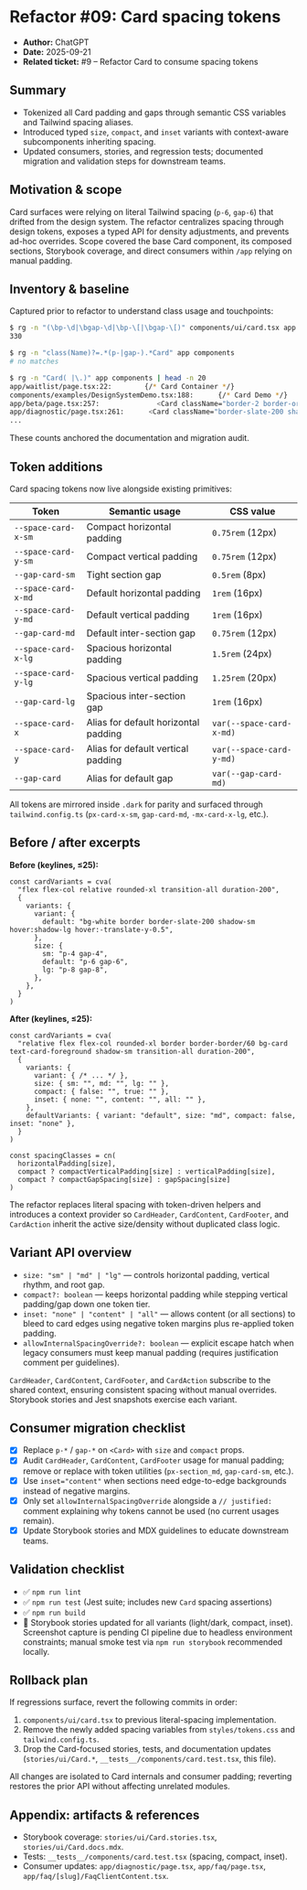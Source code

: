 # Refactor #09: Card spacing tokens

- **Author:** ChatGPT
- **Date:** 2025-09-21
- **Related ticket:** #9 – Refactor Card to consume spacing tokens

## Summary
- Tokenized all Card padding and gaps through semantic CSS variables and Tailwind spacing aliases.
- Introduced typed `size`, `compact`, and `inset` variants with context-aware subcomponents inheriting spacing.
- Updated consumers, stories, and regression tests; documented migration and validation steps for downstream teams.

## Motivation & scope
Card surfaces were relying on literal Tailwind spacing (`p-6`, `gap-6`) that drifted from the design system. The refactor centralizes spacing through design tokens, exposes a typed API for density adjustments, and prevents ad-hoc overrides. Scope covered the base Card component, its composed sections, Storybook coverage, and direct consumers within `/app` relying on manual padding.

## Inventory & baseline
Captured prior to refactor to understand class usage and touchpoints:

```bash
$ rg -n "(\bp-\d|\bgap-\d|\bp-\[|\bgap-\[)" components/ui/card.tsx app components | wc -l
330

$ rg -n "class(Name)?=.*(p-|gap-).*Card" app components
# no matches

$ rg -n "Card( |\.)" app components | head -n 20
app/waitlist/page.tsx:22:        {/* Card Container */}
components/examples/DesignSystemDemo.tsx:188:      {/* Card Demo */}
app/beta/page.tsx:257:              <Card className="border-2 border-orange-200 bg-gradient-to-br from-orange-50 to-yellow-50">
app/diagnostic/page.tsx:261:      <Card className="border-slate-200 shadow-sm p-6 md:p-7">
...
```

These counts anchored the documentation and migration audit.

## Token additions
Card spacing tokens now live alongside existing primitives:

| Token | Semantic usage | CSS value |
| --- | --- | --- |
| `--space-card-x-sm` | Compact horizontal padding | `0.75rem` (12px) |
| `--space-card-y-sm` | Compact vertical padding | `0.75rem` (12px) |
| `--gap-card-sm` | Tight section gap | `0.5rem` (8px) |
| `--space-card-x-md` | Default horizontal padding | `1rem` (16px) |
| `--space-card-y-md` | Default vertical padding | `1rem` (16px) |
| `--gap-card-md` | Default inter-section gap | `0.75rem` (12px) |
| `--space-card-x-lg` | Spacious horizontal padding | `1.5rem` (24px) |
| `--space-card-y-lg` | Spacious vertical padding | `1.25rem` (20px) |
| `--gap-card-lg` | Spacious inter-section gap | `1rem` (16px) |
| `--space-card-x` | Alias for default horizontal padding | `var(--space-card-x-md)` |
| `--space-card-y` | Alias for default vertical padding | `var(--space-card-y-md)` |
| `--gap-card` | Alias for default gap | `var(--gap-card-md)` |

All tokens are mirrored inside `.dark` for parity and surfaced through `tailwind.config.ts` (`px-card-x-sm`, `gap-card-md`, `-mx-card-x-lg`, etc.).

## Before / after excerpts
**Before (keylines, ≤25):**
```tsx
const cardVariants = cva(
  "flex flex-col relative rounded-xl transition-all duration-200",
  {
    variants: {
      variant: {
        default: "bg-white border border-slate-200 shadow-sm hover:shadow-lg hover:-translate-y-0.5",
      },
      size: {
        sm: "p-4 gap-4",
        default: "p-6 gap-6",
        lg: "p-8 gap-8",
      },
    },
  }
)
```

**After (keylines, ≤25):**
```tsx
const cardVariants = cva(
  "relative flex flex-col rounded-xl border border-border/60 bg-card text-card-foreground shadow-sm transition-all duration-200",
  {
    variants: {
      variant: { /* ... */ },
      size: { sm: "", md: "", lg: "" },
      compact: { false: "", true: "" },
      inset: { none: "", content: "", all: "" },
    },
    defaultVariants: { variant: "default", size: "md", compact: false, inset: "none" },
  }
)

const spacingClasses = cn(
  horizontalPadding[size],
  compact ? compactVerticalPadding[size] : verticalPadding[size],
  compact ? compactGapSpacing[size] : gapSpacing[size]
)
```

The refactor replaces literal spacing with token-driven helpers and introduces a context provider so `CardHeader`, `CardContent`, `CardFooter`, and `CardAction` inherit the active size/density without duplicated class logic.

## Variant API overview
- `size: "sm" | "md" | "lg"` — controls horizontal padding, vertical rhythm, and root gap.
- `compact?: boolean` — keeps horizontal padding while stepping vertical padding/gap down one token tier.
- `inset: "none" | "content" | "all"` — allows content (or all sections) to bleed to card edges using negative token margins plus re-applied token padding.
- `allowInternalSpacingOverride?: boolean` — explicit escape hatch when legacy consumers must keep manual padding (requires justification comment per guidelines).

`CardHeader`, `CardContent`, `CardFooter`, and `CardAction` subscribe to the shared context, ensuring consistent spacing without manual overrides. Storybook stories and Jest snapshots exercise each variant.

## Consumer migration checklist
- [x] Replace `p-*` / `gap-*` on `<Card>` with `size` and `compact` props.
- [x] Audit `CardHeader`, `CardContent`, `CardFooter` usage for manual padding; remove or replace with token utilities (`px-section_md`, `gap-card-sm`, etc.).
- [x] Use `inset="content"` when sections need edge-to-edge backgrounds instead of negative margins.
- [x] Only set `allowInternalSpacingOverride` alongside a `// justified:` comment explaining why tokens cannot be used (no current usages remain).
- [x] Update Storybook stories and MDX guidelines to educate downstream teams.

## Validation checklist
- ✅ `npm run lint`
- ✅ `npm run test` (Jest suite; includes new `Card` spacing assertions)
- ✅ `npm run build`
- 🔄 Storybook stories updated for all variants (light/dark, compact, inset). Screenshot capture is pending CI pipeline due to headless environment constraints; manual smoke test via `npm run storybook` recommended locally.

## Rollback plan
If regressions surface, revert the following commits in order:
1. `components/ui/card.tsx` to previous literal-spacing implementation.
2. Remove the newly added spacing variables from `styles/tokens.css` and `tailwind.config.ts`.
3. Drop the Card-focused stories, tests, and documentation updates (`stories/ui/Card.*`, `__tests__/components/card.test.tsx`, this file).

All changes are isolated to Card internals and consumer padding; reverting restores the prior API without affecting unrelated modules.

## Appendix: artifacts & references
- Storybook coverage: `stories/ui/Card.stories.tsx`, `stories/ui/Card.docs.mdx`.
- Tests: `__tests__/components/card.test.tsx` (spacing, compact, inset).
- Consumer updates: `app/diagnostic/page.tsx`, `app/faq/page.tsx`, `app/faq/[slug]/FaqClientContent.tsx`.

